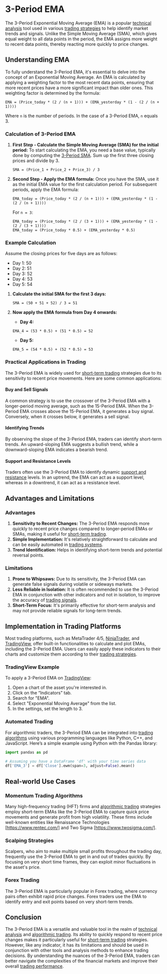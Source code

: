 # 3-Period EMA

The 3-Period Exponential Moving Average (EMA) is a popular [technical analysis](../t/technical_analysis.md) tool used in various [trading strategies](../t/trading_strategies.md) to help identify market trends and signals. Unlike the Simple Moving Average (SMA), which gives equal weight to all data points in the period, the EMA assigns more weight to recent data points, thereby reacting more quickly to price changes.

## Understanding EMA

To fully understand the 3-Period EMA, it's essential to delve into the concept of an Exponential Moving Average. An EMA is calculated by applying a weighting factor to the most recent data points, ensuring that more recent prices have a more significant impact than older ones. This weighting factor is determined by the formula:

```
EMA = (Price_today * (2 / (n + 1))) + (EMA_yesterday * (1 - (2 / (n + 1))))
```

Where `n` is the number of periods. In the case of a 3-Period EMA, `n` equals 3.

### Calculation of 3-Period EMA

1. **First Step - Calculate the Simple Moving Average (SMA) for the initial period:**
   To start calculating the EMA, you need a base value, typically done by computing the [3-Period SMA](../1/3-period_sma.md). Sum up the first three closing prices and divide by 3.

   ```
   SMA = (Price_1 + Price_2 + Price_3) / 3
   ```

2. **Second Step - Apply the EMA formula:**
   Once you have the SMA, use it as the initial EMA value for the first calculation period. For subsequent periods, apply the EMA formula:

   ```
   EMA_today = (Price_today * (2 / (n + 1))) + (EMA_yesterday * (1 - (2 / (n + 1))))
   ```

   For `n = 3`:
   
   ```
   EMA_today = (Price_today * (2 / (3 + 1))) + (EMA_yesterday * (1 - (2 / (3 + 1))))
   EMA_today = (Price_today * 0.5) + (EMA_yesterday * 0.5)
   ```

### Example Calculation

Assume the closing prices for five days are as follows:
- Day 1: 50
- Day 2: 51
- Day 3: 52
- Day 4: 53
- Day 5: 54

1. **Calculate the initial SMA for the first 3 days:**

   ```
   SMA = (50 + 51 + 52) / 3 = 51
   ```

2. **Now apply the EMA formula from Day 4 onwards:**

   - **Day 4:**

    ```
    EMA_4 = (53 * 0.5) + (51 * 0.5) = 52
    ```

   - **Day 5:**

    ```
    EMA_5 = (54 * 0.5) + (52 * 0.5) = 53
    ```

### Practical Applications in Trading

The 3-Period EMA is widely used for [short-term trading](../s/short-term_trading.md) strategies due to its sensitivity to recent price movements. Here are some common applications:

#### Buy and Sell Signals

A common strategy is to use the crossover of the 3-Period EMA with a longer-period moving average, such as the 15-Period EMA. When the 3-Period EMA crosses above the 15-Period EMA, it generates a buy signal. Conversely, when it crosses below, it generates a sell signal.

#### Identifying Trends

By observing the slope of the 3-Period EMA, traders can identify short-term trends. An upward-sloping EMA suggests a bullish trend, while a downward-sloping EMA indicates a bearish trend.

#### Support and Resistance Levels

Traders often use the 3-Period EMA to identify dynamic [support and resistance](../s/support_and_resistance.md) levels. In an uptrend, the EMA can act as a support level, whereas in a downtrend, it can act as a resistance level.

## Advantages and Limitations

### Advantages

1. **Sensitivity to Recent Changes:** The 3-Period EMA responds more quickly to recent price changes compared to longer-period EMAs or SMAs, making it useful for [short-term trading](../s/short-term_trading.md).
2. **Simple Implementation:** It's relatively straightforward to calculate and can be easily automated in [trading systems](../t/trading_systems.md).
3. **Trend Identification:** Helps in identifying short-term trends and potential reversal points.

### Limitations

1. **Prone to Whipsaws:** Due to its sensitivity, the 3-Period EMA can generate false signals during volatile or sideways markets.
2. **Less Reliable in Isolation:** It is often recommended to use the 3-Period EMA in conjunction with other indicators and not in isolation, to improve the accuracy of [trading signals](../t/trading_signals.md).
3. **Short-Term Focus:** It's primarily effective for short-term analysis and may not provide reliable signals for long-term trends.

## Implementation in Trading Platforms

Most trading platforms, such as MetaTrader 4/5, [NinjaTrader](../n/ninjatrader.md), and [TradingView](../t/tradingview.md), offer built-in functionalities to calculate and plot EMAs, including the 3-Period EMA. Users can easily apply these indicators to their charts and customize them according to their [trading strategies](../t/trading_strategies.md).

### TradingView Example

To apply a 3-Period EMA on [TradingView](../t/tradingview.md):
1. Open a chart of the asset you're interested in.
2. Click on the “Indicators” tab.
3. Search for "EMA".
4. Select "Exponential Moving Average" from the list.
5. In the settings, set the length to 3.

### Automated Trading

For algorithmic traders, the 3-Period EMA can be integrated into [trading algorithms](../t/trading_algorithms.md) using various programming languages like Python, C++, and JavaScript. Here’s a simple example using Python with the Pandas library:

```python
import pandas as pd

# Assuming you have a DataFrame 'df' with your time series data
df['EMA_3'] = df['Close'].ewm(span=3, adjust=False).mean()
```

## Real-world Use Cases

### Momentum Trading Algorithms

Many high-frequency trading (HFT) firms and [algorithmic trading](../a/algorithmic_trading.md) strategies employ short-term EMAs like the 3-Period EMA to capture quick price movements and generate profit from high volatility. These firms include well-known entities like Renaissance Technologies [https://www.rentec.com/] and Two Sigma [https://www.twosigma.com/].

### Scalping Strategies

Scalpers, who aim to make multiple small profits throughout the trading day, frequently use the 3-Period EMA to get in and out of trades quickly. By focusing on very short time frames, they can exploit minor fluctuations in the asset's price.

### Forex Trading

The 3-Period EMA is particularly popular in Forex trading, where currency pairs often exhibit rapid price changes. Forex traders use the EMA to identify entry and exit points based on very short-term trends.

## Conclusion

The 3-Period EMA is a versatile and valuable tool in the realm of [technical analysis](../t/technical_analysis.md) and [algorithmic trading](../a/algorithmic_trading.md). Its ability to quickly respond to recent price changes makes it particularly useful for [short-term trading](../s/short-term_trading.md) strategies. However, like any indicator, it has its limitations and should be used in conjunction with other tools and analysis methods to enhance trading decisions. By understanding the nuances of the 3-Period EMA, traders can better navigate the complexities of the financial markets and improve their overall [trading performance](../t/trading_performance.md).